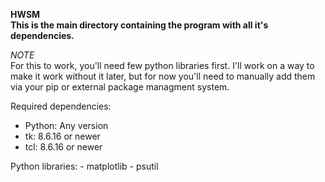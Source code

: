 **HWSM**
<br>
**This is the main directory containing the program with all it's dependencies.**

*NOTE*
<br>
For this to work, you'll need few python libraries first. I'll work on a way to make it work without it later, but for now you'll need to manually add them via your pip or external package managment system.

Required dependencies:
  - Python: Any version
  - tk: 8.6.16 or newer
  - tcl: 8.6.16 or newer
    
  Python libraries:
    - matplotlib
    - psutil
    
    
